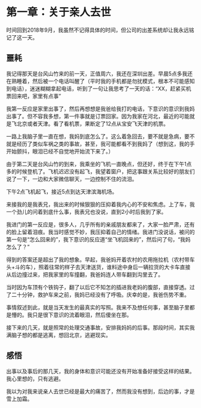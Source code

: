 # 第一章：关于亲人去世

时间回到2018年9月，我虽然不记得具体的时间，但公司的出差系统却让我永远铭记了这一天。

## 噩耗 

我记得那天是台风山竹来的前一天，正值周六，我还在深圳出差。早晨5点多我还在熟睡着，然后被一个电话叫醒了（平时我的手机都是勿扰模式，根本不可能感知到电话），迷迷糊糊拿起电话，听到了一句让我思考了一天的话：“XX，赶紧买机票回来吧，家里有点事”

我第一反应是家里出事了，然后再想想是我爸给我打的电话，下意识的意识到我妈出事了。但不容我多想，第一件事就是订票回家。因为我家在河北，最近的可能就是飞北京或者天津。看了看机票，果断定了12点从宝安飞天津的机票。

一路上我脑子里一直在想，我妈到底怎么了。这么着急回去，要不就是急病，要不就是经历了类似车祸之类的事故，甚至，我可能都看不到我妈了（想到这，我的手开始颤抖，眼泪已经不自觉地开始流下来了。）

由于第二天是台风山竹的到来，我乘坐的飞机一直晚点，但还好，终于在下午1点多的时候登机了。飞机迟迟没有起飞，我望着窗户，把这事跟关系比较好的朋友们说了一下，一边和大家微信聊天，一边控制不住的流泪。

下午2点飞机起飞，接近5点到达天津滨海机场。

来接我的是我表兄，我出来的时候狠狠的压抑着我内心的不安和焦虑。上了车，我一个劲儿的问着到底什么事，我表兄也没说，直到2小时后我到了家。

我进门的第一反应是，很多人，几乎所有的亲戚朋友都来了，大家一脸严肃，还有的脸上留着泪痕。我当时感觉不妙，我压抑着自己的情绪。我进门没说话，被问的第一句是“怎么回来的”，我下意识的反应道“坐飞机回来的”，然后问了句，“我妈怎么了？”

得到的答案还是超出了我的想象。早起，我爸妈开着农村的农用拖拉机（农村带车头+斗的车），照着往常的样子去天津送货，谁料途中身后一辆拉货的大卡车直接从后边撞过来，把我家里的车撞翻，我爸妈连人带车翻到沟里去了。

当时因为车顶有个铁钩子，翻了以后它不知怎的插进我老妈的腹部，直接穿透。过了二十分钟，救护车来之前，我妈已经没有了呼吸。庆幸的是，我爸伤势不重。

事情叙述到此，就是当天发生的最真实的写照。我来不及想任何事，甚至脑子里都是懵的。我只是很下意识的流着眼泪，然后傻坐在那。

接下来的几天，就是照常的处理交通事故，安排我妈妈的后事。那段时间，其实我满脑子想的都是逃离，想回北京，逃避现实。

## 感悟

出事以及事后的那几天，我的身体和意识可能还没有开始准备好接受这样的结果。我心里想的，只有逃避。

我以为对我来说亲人去世已经是最大的痛苦了，然而我没有想到，后边的事，才是雪上加霜。



